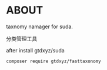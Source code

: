 # ABOUT

taxnomy namager for  suda.

分类管理工具

after install gtdxyz/suda

```
composer require gtdxyz/fasttaxonomy
```



 
